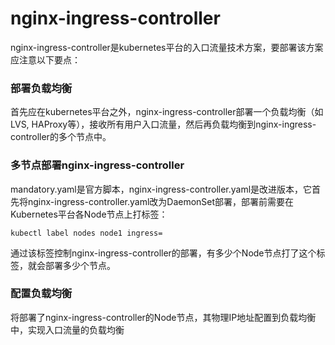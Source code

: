 # nginx-ingress-controller
nginx-ingress-controller是kubernetes平台的入口流量技术方案，要部署该方案应注意以下要点：

### 部署负载均衡
首先应在kubernetes平台之外，nginx-ingress-controller部署一个负载均衡（如LVS, HAProxy等），接收所有用户入口流量，然后再负载均衡到nginx-ingress-controller的多个节点中。
### 多节点部署nginx-ingress-controller
mandatory.yaml是官方脚本，nginx-ingress-controller.yaml是改进版本，它首先将nginx-ingress-controller.yaml改为DaemonSet部署，部署前需要在Kubernetes平台各Node节点上打标签：
```shell
kubectl label nodes node1 ingress=
```
通过该标签控制nginx-ingress-controller的部署，有多少个Node节点打了这个标签，就会部署多少个节点。
### 配置负载均衡
将部署了nginx-ingress-controller的Node节点，其物理IP地址配置到负载均衡中，实现入口流量的负载均衡